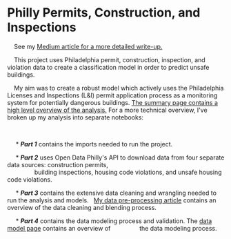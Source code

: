 # Philly Permits, Construction, and Inspections

&nbsp;&nbsp;&nbsp;&nbsp;See my [Medium article for a more detailed write-up.](https://medium.com/@_heavenstobetsy/predicting-unsafe-housing-in-philadelphia-with-machine-learning-models-d1a364270a9c)


&nbsp;&nbsp;&nbsp;&nbsp;This project uses Philadelphia permit, construction, inspection, and violation data to create a classification model in order to predict unsafe buildings.  

&nbsp;&nbsp;&nbsp;&nbsp;My aim was to create a robust model which actively uses the Philadelphia Licenses and Inspections (L&I) permit application process as a monitoring system for potentially dangerous buildings. [The summary page contains a high level overview of the analysis.](https://github.com/heavenstobetsy/PhillyConstruction/blob/master/Summary.md) For a more technical overview, I've broken up my analysis into separate notebooks:

&nbsp;

</p>

&nbsp;&nbsp;&nbsp;&nbsp; * **_Part 1_** contains the imports needed to run the project.

&nbsp;&nbsp;&nbsp;&nbsp; * **_Part 2_** uses Open Data Philly's API to download data from four separate data sources: construction permits,  
&nbsp;&nbsp;&nbsp;&nbsp;&nbsp;&nbsp;&nbsp;&nbsp;&nbsp;&nbsp;&nbsp;&nbsp;&nbsp;&nbsp;&nbsp; building inspections, housing code violations, and unsafe housing code violations. 

&nbsp;&nbsp;&nbsp;&nbsp; * **_Part 3_** contains the extensive data cleaning and wrangling needed to run the analysis and models. &nbsp;&nbsp;[My data pre-processing article](https://medium.com/@_heavenstobetsy/predicting-unsafe-housing-in-philadelphia-data-pre-processing-42e13bf72c8d) contains an overview of the data cleaning and blending process.

&nbsp;&nbsp;&nbsp;&nbsp; * **_Part 4_** contains the data modeling process and validation.  The [data model page](https://github.com/heavenstobetsy/PhillyConstruction/blob/master/data%20model.md) contains an overview of &nbsp;&nbsp;&nbsp;&nbsp;&nbsp;&nbsp;&nbsp;&nbsp;&nbsp;&nbsp;&nbsp;&nbsp;&nbsp;&nbsp;&nbsp;&nbsp;the data modeling process.
